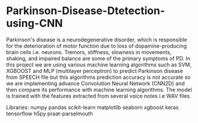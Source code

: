 # Parkinson-Disease-Dtetection-using-CNN
Parkinson's disease is a neurodegenerative disorder, which is responsible for the deterioration of motor function due to loss of dopamine-producing brain cells i.e. neurons. Tremors, stiffness, slowness in movements, shaking, and impaired balance are some of the primary symptoms of PD. In this project we are using various machine learning algorithms such as SVM, XGBOOST and MLP (multilayer perceptron) to predict Parkinson disease from SPEECH file but this algorithms prediction accuracy is not accurate so we are implementing advance Convolution Neural Network (CNN2D) and then compare its performance with machine learning algorithms. The model is trained with the features extracted from several voice notes i.e WAV files.

Libraries: numpy pandas scikit-learn matplotlib seaborn xgboost keras tensorflow h5py praat-parselmouth
